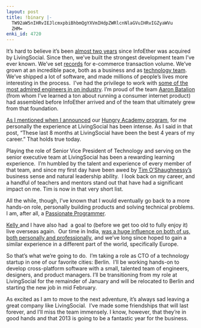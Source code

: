 ```yaml
---
layout: post
title: !binary |-
  TW92aW5nIHRvIEJlcmxpbiBhbmQgYXVmIHdpZWRlcnNlaGVuIHRvIGZyaWVu
  ZHM=
enki_id: 4720
---
```


It’s hard to believe it’s been
<a href="http://techcrunch.com/2011/03/14/livingsocial-gains-wealth-of-ruby-on-rails-expertise-with-infoether-acquisition/">almost
two years</a> since InfoEther was acquired by LivingSocial. Since then,
we’ve built the strongest development team I’ve ever known. We’ve set
<a href="http://mashable.com/2012/09/06/livingsocial-starbucks-record/">records</a>
for e-commerce transaction volume. We’ve grown at an incredible pace,
both as a business and as
<a href="http://www.youtube.com/watch?feature=player_embedded&v=14sUms68LwA">technology
team</a>. We’ve shipped a lot of software, and made millions of people’s
lives more interesting in the process.  I’ve had the privilege to work
with <a href="https://coderwall.com/team/livingsocial">some of the most
admired engineers in on industry</a>. I’m proud of the team
<a href="http://aaronbatalion.com/">Aaron Batalion</a> (from whom I’ve
learned a ton about running a consumer internet product) had assembled
before InfoEther arrived and of the team that ultimately grew from that
foundation.

<a href="http://www.chadfowler.com/2011/12/21/re-thinking-software-development-education">As
I mentioned when I announced</a> our
<a href="http://hungryacademy.com">Hungry Academy program</a>, for me
personally the experience at LivingSocial has been intense. As I said in
that post, “These last 8 months at LivingSocial have been the best 4
years of my career.” That holds true today.

Playing the role of Senior Vice President of Technology and serving on
the senior executive team at LivingSocial has been a rewarding learning
experience.  I’m humbled by the talent and experience of every member of
that team, and since my first day have been awed by
<a href="http://corporate.livingsocial.com/ourteam">Tim
O’Shaughnessy’s</a> business sense and natural leadership ability.  I
look back on my career, and a handful of teachers and mentors stand out
that have had a significant impact on me. Tim is now in that very short
list.

All the while, though, I’ve known that I would eventually go back to a
more hands-on role, personally building products and solving technical
problems. I am, after all, a
<a href="http://pragprog.com/book/cfcar2/the-passionate-programmer">Passionate
Programmer</a>.

<a href="http://twitter.com/kellyjeanne">Kelly </a> and I have also had
 a goal to (before we get too old to fully enjoy it) live overseas
again.  Our time in India,
<a href="http://pragprog.com/book/mjwti/my-job-went-to-india">was a huge
influence on both of us, both personally and professionally</a>, and
we’ve long since hoped to gain a similar experience in a different part
of the world, specifically Europe.

So that’s what we’re going to do.  I’m taking a role as CTO of a
technology startup in one of our favorite cities: Berlin.  I’ll be
working hands-on to develop cross-platform software with a small,
talented team of engineers, designers, and product managers. I’ll be
transitioning from my role at LivingSocial for the remainder of January
and will be relocated to Berlin and starting the new job in mid
February.

As excited as I am to move to the next adventure, it’s always sad
leaving a great company like LivingSocial.  I’ve made some friendships
that will last forever, and I’ll miss the team immensely. I know,
however, that they’re in good hands and that 2013 is going to be a
fantastic year for the business.
